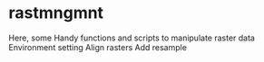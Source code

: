 # rastmngmnt
Here, some Handy  functions and scripts to manipulate raster data
Environment setting
Align rasters
Add resample
